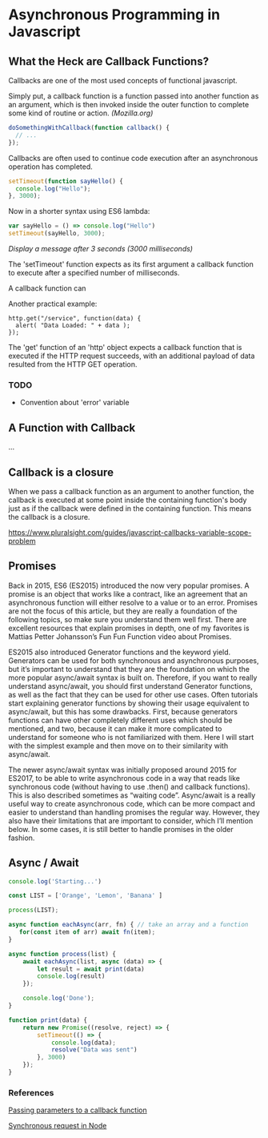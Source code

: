 # Asynchronous Programming in Javascript

## What the Heck are Callback Functions?

Callbacks are one of the most used concepts of functional javascript.

Simply put, a callback function is a function passed into another function as an argument, which is then invoked inside the outer function to complete some kind of routine or action. _(Mozilla.org)_

```js
doSomethingWithCallback(function callback() {
  // ...
});
```

Callbacks are often used to continue code execution after an asynchronous operation has completed.

```js
setTimeout(function sayHello() {
  console.log("Hello");
}, 3000);
```

Now in a shorter syntax using ES6 lambda:

```js
var sayHello = () => console.log("Hello")
setTimeout(sayHello, 3000);
```

_Display a message after 3 seconds (3000 milliseconds)_

The 'setTimeout' function expects as its first argument a callback function to execute after a specified number of milliseconds.

A callback function can

Another practical example:

```
http.get("/service", function(data) {
  alert( "Data Loaded: " + data );
});
```

The 'get' function of an 'http' object expects a callback function that is executed if the HTTP request succeeds, with an additional payload of data resulted from the HTTP GET operation.

### TODO

- Convention about 'error' variable

## A Function with Callback

...

## Callback is a closure

When we pass a callback function as an argument to another function, the callback is executed at some point inside the containing function's body just as if the callback were defined in the containing function. This means the callback is a closure.

https://www.pluralsight.com/guides/javascript-callbacks-variable-scope-problem


## Promises 

Back in 2015, ES6 (ES2015) introduced the now very popular promises. A promise is an object that works like a contract, like an agreement that an asynchronous function will either resolve to a value or to an error. Promises are not the focus of this article, but they are really a foundation of the following topics, so make sure you understand them well first. There are excellent resources that explain promises in depth, one of my favorites is Mattias Petter Johansson’s Fun Fun Function video about Promises.

ES2015 also introduced Generator functions and the keyword yield. Generators can be used for both synchronous and asynchronous purposes, but it’s important to understand that they are the foundation on which the more popular async/await syntax is built on. Therefore, if you want to really understand async/await, you should first understand Generator functions, as well as the fact that they can be used for other use cases. Often tutorials start explaining generator functions by showing their usage equivalent to async/await, but this has some drawbacks. First, because generators functions can have other completely different uses which should be mentioned, and two, because it can make it more complicated to understand for someone who is not familiarized with them. Here I will start with the simplest example and then move on to their similarity with async/await.

The newer async/await syntax was initially proposed around 2015 for ES2017, to be able to write asynchronous code in a way that reads like synchronous code (without having to use .then() and callback functions). This is also described sometimes as “waiting code”. Async/await is a really useful way to create asynchronous code, which can be more compact and easier to understand than handling promises the regular way. However, they also have their limitations that are important to consider, which I’ll mention below. In some cases, it is still better to handle promises in the older fashion.

## Async / Await

```js
console.log('Starting...')

const LIST = ['Orange', 'Lemon', 'Banana' ]

process(LIST);

async function eachAsync(arr, fn) { // take an array and a function
   for(const item of arr) await fn(item);
}

async function process(list) {
    await eachAsync(list, async (data) => {
        let result = await print(data)
        console.log(result)
    });

    console.log('Done');
}

function print(data) {
    return new Promise((resolve, reject) => {
        setTimeout(() => {
            console.log(data);
            resolve("Data was sent")
        }, 3000)
    });
}
```

### References

[Passing parameters to a callback function](https://stackoverflow.com/questions/3458553/javascript-passing-parameters-to-a-callback-function)

[Synchronous request in Node](https://stackoverflow.com/questions/8775262/synchronous-requests-in-node-js)